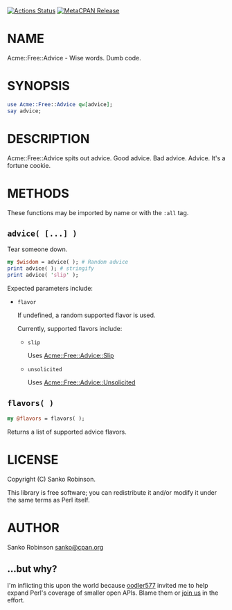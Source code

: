 [![Actions Status](https://github.com/sanko/Acme-Free-Advice/actions/workflows/ci.yml/badge.svg)](https://github.com/sanko/Acme-Free-Advice/actions) [![MetaCPAN Release](https://badge.fury.io/pl/Acme-Free-Advice.svg)](https://metacpan.org/release/Acme-Free-Advice)
# NAME

Acme::Free::Advice - Wise words. Dumb code.

# SYNOPSIS

```perl
use Acme::Free::Advice qw[advice];
say advice;
```

# DESCRIPTION

Acme::Free::Advice spits out advice. Good advice. Bad advice. Advice. It's a fortune cookie.

# METHODS

These functions may be imported by name or with the `:all` tag.

## `advice( [...] )`

Tear someone down.

```perl
my $wisdom = advice( ); # Random advice
print advice( ); # stringify
print advice( 'slip' );
```

Expected parameters include:

- `flavor`

    If undefined, a random supported flavor is used.

    Currently, supported flavors include:

    - `slip`

        Uses [Acme::Free::Advice::Slip](https://metacpan.org/pod/Acme%3A%3AFree%3A%3AAdvice%3A%3ASlip)

    - `unsolicited`

        Uses [Acme::Free::Advice::Unsolicited](https://metacpan.org/pod/Acme%3A%3AFree%3A%3AAdvice%3A%3AUnsolicited)

## `flavors( )`

```perl
my @flavors = flavors( );
```

Returns a list of supported advice flavors.

# LICENSE

Copyright (C) Sanko Robinson.

This library is free software; you can redistribute it and/or modify it under the same terms as Perl itself.

# AUTHOR

Sanko Robinson <sanko@cpan.org>

## ...but why?

I'm inflicting this upon the world because [oodler577](https://github.com/oodler577/) invited me to help expand Perl's
coverage of smaller open APIs. Blame them or [join us](https://github.com/oodler577/FreePublicPerlAPIs) in the effort.
